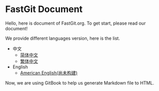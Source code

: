# FastGit Document

Hello, here is document of FastGit.org. To get start, please read our document!

We provide different languages version, here is the list.

- 中文
  - [简体中文](zh-cn/README.md)
  - [繁体中文](zh-tw/README.md)
- English
  - [American English(尚未构建)](en-us/README.md)

Now, we are using GitBook to help us generate Markdown file to HTML.
